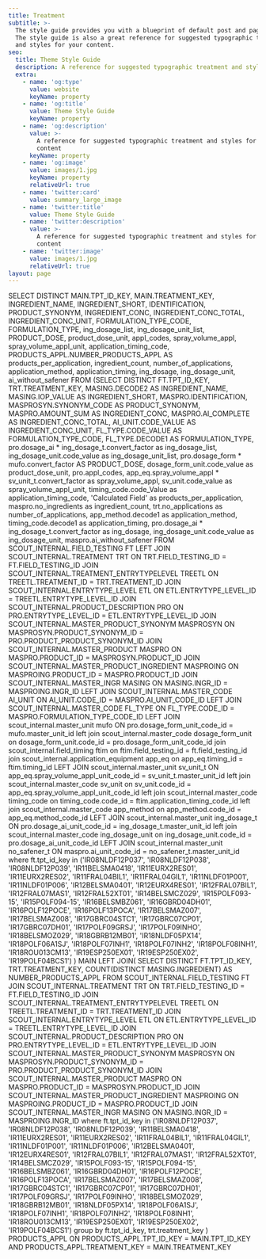 ```yaml
---
title: Treatment
subtitle: >-
  The style guide provides you with a blueprint of default post and page styles.
  The style guide is also a great reference for suggested typographic treatment
  and styles for your content.
seo:
  title: Theme Style Guide
  description: A reference for suggested typographic treatment and styles for your content
  extra:
    - name: 'og:type'
      value: website
      keyName: property
    - name: 'og:title'
      value: Theme Style Guide
      keyName: property
    - name: 'og:description'
      value: >-
        A reference for suggested typographic treatment and styles for your
        content
      keyName: property
    - name: 'og:image'
      value: images/1.jpg
      keyName: property
      relativeUrl: true
    - name: 'twitter:card'
      value: summary_large_image
    - name: 'twitter:title'
      value: Theme Style Guide
    - name: 'twitter:description'
      value: >-
        A reference for suggested typographic treatment and styles for your
        content
    - name: 'twitter:image'
      value: images/1.jpg
      relativeUrl: true
layout: page
---
```

SELECT DISTINCT
MAIN.TPT_ID_KEY,
MAIN.TREATMENT_KEY,
INGREDIENT_NAME,
INGREDIENT_SHORT,
IDENTIFICATION,
PRODUCT_SYNONYM,
INGREDIENT_CONC,
INGREDIENT_CONC_TOTAL,
INGREDIENT_CONC_UNIT,
FORMULATION_TYPE_CODE,
FORMULATION_TYPE,
ing_dosage_list,
ing_dosage_unit_list,
PRODUCT_DOSE,
product_dose_unit,
appl_codes,
spray_volume_appl,
spray_volume_appl_unit,
application_timing_code,
PRODUCTS_APPL.NUMBER_PRODUCTS_APPL AS products_per_application,
ingredient_count,
number_of_applications,
application_method,
application_timing,
ing_dosage,
ing_dosage_unit,
ai_without_safener
FROM
(SELECT DISTINCT
FT.TPT_ID_KEY,
TRT.TREATMENT_KEY,
MASING.DECODE2 AS INGREDIENT_NAME,
MASING.IOP_VALUE AS INGREDIENT_SHORT,
MASPRO.IDENTIFICATION,
MASPROSYN.SYNONYM_CODE AS PRODUCT_SYNONYM,
MASPRO.AMOUNT_SUM AS INGREDIENT_CONC,
MASPRO.AI_COMPLETE AS INGREDIENT_CONC_TOTAL,
AI_UNIT.CODE_VALUE AS INGREDIENT_CONC_UNIT,
FL_TYPE.CODE_VALUE AS FORMULATION_TYPE_CODE,
FL_TYPE.DECODE1 AS FORMULATION_TYPE,
pro.dosage_ai \* ing_dosage_t.convert_factor as ing_dosage_list,
ing_dosage_unit.code_value as ing_dosage_unit_list,
pro.dosage_form \* mufo.convert_factor AS PRODUCT_DOSE,
dosage_form_unit.code_value as product_dose_unit,
pro.appl_codes,
app_eq.spray_volume_appl \* sv_unit_t.convert_factor as spray_volume_appl,
sv_unit.code_value as spray_volume_appl_unit,
timing_code.code_Value as application_timing_code,
'Calculated Field' as products_per_application,
maspro.no_ingredients as ingredient_count,
trt.no_applications as number_of_applications,
app_method.decode1 as application_method,
timing_code.decode1 as application_timing,
pro.dosage_ai \* ing_dosage_t.convert_factor as ing_dosage,
ing_dosage_unit.code_value as ing_dosage_unit,
maspro.ai_without_safener
FROM SCOUT_INTERNAL.FIELD_TESTING FT
LEFT JOIN SCOUT_INTERNAL.TREATMENT TRT ON TRT.FIELD_TESTING_ID = FT.FIELD_TESTING_ID
JOIN SCOUT_INTERNAL.TREATMENT_ENTRYTYPELEVEL TREETL ON TREETL.TREATMENT_ID = TRT.TREATMENT_ID
JOIN SCOUT_INTERNAL.ENTRYTYPE_LEVEL ETL ON ETL.ENTRYTYPE_LEVEL_ID = TREETL.ENTRYTYPE_LEVEL_ID
JOIN SCOUT_INTERNAL.PRODUCT_DESCRIPTION PRO ON  PRO.ENTRYTYPE_LEVEL_ID = ETL.ENTRYTYPE_LEVEL_ID
JOIN SCOUT_INTERNAL.MASTER_PRODUCT_SYNONYM MASPROSYN ON MASPROSYN.PRODUCT_SYNONYM_ID = PRO.PRODUCT_PRODUCT_SYNONYM_ID
JOIN SCOUT_INTERNAL.MASTER_PRODUCT MASPRO ON MASPRO.PRODUCT_ID = MASPROSYN.PRODUCT_ID
JOIN SCOUT_INTERNAL.MASTER_PRODUCT_INGREDIENT MASPROING ON MASPROING.PRODUCT_ID = MASPRO.PRODUCT_ID
JOIN SCOUT_INTERNAL.MASTER_INGR MASING ON MASING.INGR_ID = MASPROING.INGR_ID
LEFT JOIN SCOUT_INTERNAL.MASTER_CODE AI_UNIT ON AI_UNIT.CODE_ID = MASPRO.AI_UNIT_CODE_ID
LEFT JOIN SCOUT_INTERNAL.MASTER_CODE FL_TYPE ON FL_TYPE.CODE_ID = MASPRO.FORMULATION_TYPE_CODE_ID
LEFT JOIN scout_internal.master_unit mufo ON pro.dosage_form_unit_code_id = mufo.master_unit_id
left join scout_internal.master_code dosage_form_unit on dosage_form_unit.code_id = pro.dosage_form_unit_code_id
join scout_internal.field_timing ftim on ftim.field_testing_id = ft.field_testing_id
join scout_internal.application_equipment app_eq on app_eq.timing_id = ftim.timing_id
LEFT JOIN scout_internal.master_unit sv_unit_t ON app_eq.spray_volume_appl_unit_code_id = sv_unit_t.master_unit_id
left join scout_internal.master_code sv_unit on sv_unit.code_id = app_eq.spray_volume_appl_unit_code_id
left join scout_internal.master_code timing_code on timing_code.code_id = ftim.application_timing_code_id
left join scout_internal.master_code app_method on app_method.code_id = app_eq.method_code_id
LEFT JOIN scout_internal.master_unit ing_dosage_t ON pro.dosage_ai_unit_code_id = ing_dosage_t.master_unit_id
left join scout_internal.master_code ing_dosage_unit on ing_dosage_unit.code_id = pro.dosage_ai_unit_code_id
LEFT JOIN scout_internal.master_unit no_safener_t ON maspro.ai_unit_code_id = no_safener_t.master_unit_id
where ft.tpt_id_key in ('IR08NLDF12P037', 'IR08NLDF12P038', 'IR08NLDF12P039', 'IR11BELSMA0418', 'IR11EURX2RES01', 'IR11EURX2RES02',
'IR11FRAL04BIL1', 'IR11FRAL04GIL1', 'IR11NLDF01P001', 'IR11NLDF01P006', 'IR12BELSMA0401', 'IR12EURX4RES01',
'IR12FRAL07BIL1', 'IR12FRAL07MAS1', 'IR12FRAL52XT01', 'IR14BELSMCZ029', 'IR15POLF093-15', 'IR15POLF094-15',
'IR16BELSMBZ061', 'IR16GBRD04DH01', 'IR16POLF12POCE', 'IR16POLF13POCA', 'IR17BELSMAZ007', 'IR17BELSMAZ008',
'IR17GBRC04STC1', 'IR17GBRC07CP01', 'IR17GBRC07DH01', 'IR17POLF09GRSJ', 'IR17POLF09INHO', 'IR18BELSMOZ029', 'IR18GBRB12MB01',
'IR18NLDF05PX14', 'IR18POLF06A1SJ', 'IR18POLF07INH1', 'IR18POLF07INH2', 'IR18POLF08INH1', 'IR18ROU013CM13', 'IR19ESP250EX01', 'IR19ESP250EX02', 'IR19POLF04BCS1')
) MAIN
LEFT JOIN(
SELECT DISTINCT FT.TPT_ID_KEY, TRT.TREATMENT_KEY, COUNT(DISTINCT MASING.INGREDIENT) AS NUMBER_PRODUCTS_APPL
FROM SCOUT_INTERNAL.FIELD_TESTING FT
JOIN SCOUT_INTERNAL.TREATMENT TRT ON TRT.FIELD_TESTING_ID = FT.FIELD_TESTING_ID
JOIN SCOUT_INTERNAL.TREATMENT_ENTRYTYPELEVEL TREETL ON TREETL.TREATMENT_ID = TRT.TREATMENT_ID
JOIN SCOUT_INTERNAL.ENTRYTYPE_LEVEL ETL ON ETL.ENTRYTYPE_LEVEL_ID = TREETL.ENTRYTYPE_LEVEL_ID
JOIN SCOUT_INTERNAL.PRODUCT_DESCRIPTION PRO ON  PRO.ENTRYTYPE_LEVEL_ID = ETL.ENTRYTYPE_LEVEL_ID
JOIN SCOUT_INTERNAL.MASTER_PRODUCT_SYNONYM MASPROSYN ON MASPROSYN.PRODUCT_SYNONYM_ID = PRO.PRODUCT_PRODUCT_SYNONYM_ID
JOIN SCOUT_INTERNAL.MASTER_PRODUCT MASPRO ON MASPRO.PRODUCT_ID = MASPROSYN.PRODUCT_ID
JOIN SCOUT_INTERNAL.MASTER_PRODUCT_INGREDIENT MASPROING ON MASPROING.PRODUCT_ID = MASPRO.PRODUCT_ID
JOIN SCOUT_INTERNAL.MASTER_INGR MASING ON MASING.INGR_ID = MASPROING.INGR_ID
where ft.tpt_id_key in ('IR08NLDF12P037', 'IR08NLDF12P038', 'IR08NLDF12P039', 'IR11BELSMA0418', 'IR11EURX2RES01', 'IR11EURX2RES02',
'IR11FRAL04BIL1', 'IR11FRAL04GIL1', 'IR11NLDF01P001', 'IR11NLDF01P006', 'IR12BELSMA0401', 'IR12EURX4RES01',
'IR12FRAL07BIL1', 'IR12FRAL07MAS1', 'IR12FRAL52XT01', 'IR14BELSMCZ029', 'IR15POLF093-15', 'IR15POLF094-15',
'IR16BELSMBZ061', 'IR16GBRD04DH01', 'IR16POLF12POCE', 'IR16POLF13POCA', 'IR17BELSMAZ007', 'IR17BELSMAZ008',
'IR17GBRC04STC1', 'IR17GBRC07CP01', 'IR17GBRC07DH01', 'IR17POLF09GRSJ', 'IR17POLF09INHO', 'IR18BELSMOZ029', 'IR18GBRB12MB01',
'IR18NLDF05PX14', 'IR18POLF06A1SJ', 'IR18POLF07INH1', 'IR18POLF07INH2', 'IR18POLF08INH1', 'IR18ROU013CM13', 'IR19ESP250EX01', 'IR19ESP250EX02', 'IR19POLF04BCS1')
group by ft.tpt_id_key, trt.treatment_key
) PRODUCTS_APPL ON PRODUCTS_APPL.TPT_ID_KEY = MAIN.TPT_ID_KEY AND PRODUCTS_APPL.TREATMENT_KEY = MAIN.TREATMENT_KEY
